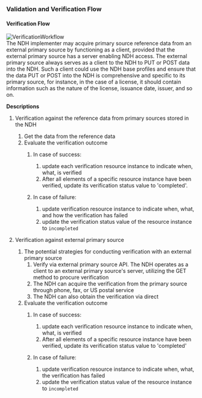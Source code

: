 ### Validation and Verification Flow
#### Verification Flow

![VerificationWorkflow](VerificationFlow.png)  
The NDH implementer may acquire primary source reference data from an external primary source by functioning as a client, provided that the external primary source has a server enabling NDH access. The external primary source always serves as a client to the NDH to PUT or POST data into the NDH. Such a client could use the NDH base profiles and ensure that the data PUT or POST into the NDH is comprehensive and specific to its primary source, for instance, in the case of a license, it should contain information such as the nature of the license, issuance date, issuer, and so on.
 
**Descriptions**
1. Verification against the reference data from primary sources stored in the NDH
    1. Get the data from the reference data 
    2. Evaluate the verification outcome
        1. In case of success:
            1. update each verification resource instance to indicate when, what, is verified
            2. After all elements of a specific resource instance have been verified, update its verification status value to 'completed'.

        2. In case of failure:
            1. update verification resource instance to indicate when, what, and how the verification has failed
            2. update the verification status value of the resource instance to `incompleted`

2. Verification against external primary source
    1. The potential strategies for conducting verification with an external primary source
        1. Verify via external primary source API. The NDH operates as a client to an external primary source's server, utilizing the GET method to procure verification
        2. The NDH can acquire the verification from the primary source through phone, fax, or US postal service
        3. The NDH can also obtain the verification via direct
   2. Evaluate the verification outcome
        1. In case of success:
            1. update each verification resource instance to indicate when, what, is verified
            2. After all elements of a specific resource instance have been verified, update its verification status value to 'completed'

        2. In case of failure:
            1. update verification resource instance to indicate when, what, the verification has failed
            2. update the verification status value of the resource instance to `incompleted`


